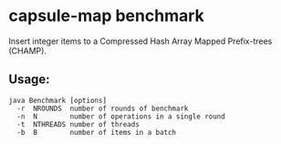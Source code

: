 # capsule-map benchmark

Insert integer items to a Compressed Hash Array Mapped Prefix-trees (CHAMP).

## Usage: 
```
java Benchmark [options]
  -r  NROUNDS  number of rounds of benchmark
  -n  N        number of operations in a single round
  -t  NTHREADS number of threads
  -b  B        number of items in a batch
```
